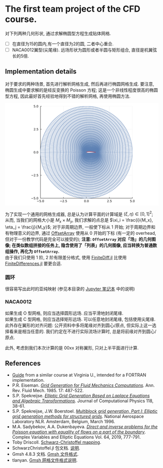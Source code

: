 # The first team project of the CFD course.

对下列两种几何形状, 通过求解椭圆型方程生成贴体网格.

- [ ] 在直径为15的圆内,有一个直径为2的圆, 二者中心重合.
- [ ] NACA0012翼型(尖尾缘). 远场形状为圆形或者半圆与矩形组合, 直径是机翼弦长的5倍.

## Implementation details

对于要求的两种场景, 首先进行解析网格生成, 然后再进行椭圆网格生成.
要注意, 椭圆生成中要求解的是经反变换的 Poisson 方程;
这是一个非线性程度很高的椭圆型方程,
因此最好首先经验地得到不错的解析网格, 再使用椭圆方法.

[![tf-demo](https://github.com/tsinghua-TEEP/CFD2021-G4-Projects/blob/main/Project-1/test/img/tf-hO.svg)](https://github.com/tsinghua-TEEP/CFD2021-G4-Projects/blob/main/Project-1/test/img/tf-hO.svg)

为了实现一个通用的网格生成器, 总是认为计算平面的计算域是
$\left(\xi, \eta\right) \in \left[0, 1\right]^2$;
从而, 当我们的网格大小是 $M_x \times M_y$,
我们求解的点总是
$\xi_i = \frac{i}{M_x}, \eta_j = \frac{j}{M_y}$;
对于非周期边界, 一般使下标从 1 开始;
对于周期边界和有物理意义的边界,
通过 [OffsetArray](https://github.com/JuliaArrays/OffsetArrays.jl) 使用从 0 开始的下标
(有一定的 overhead, 但对于一份教学代码是完全可以接受的);
**注意: ``OffsetArray`` 对应「场」的几何图像; 在类似数组拼接的任务上, 隐含使用了「列表」的几何图像, 应当转换为普通数组操作, 再化为 ``OffsetArray``.**  
由于我们只使用 1 阶, 2 阶有限差分格式,
使用 [FiniteDiff.jl](https://github.com/JuliaDiff/FiniteDiff.jl)
比使用 [FiniteDifferences.jl](https://github.com/JuliaDiff/FiniteDifferences.jl)
要更合适.

### 圆环

很容易写出此时的亚纯映射 (参见本目录的 [Jupyter 笔记本](https://github.com/tsinghua-TEEP/CFD2021-G4-Projects/blob/main/Project-1/README.ipynb) 中的说明)

<!-- $$\begin{aligned}&
\begin{cases}
  \xi  = \frac{\theta}{2\pi} = \frac{1}{2\pi}\arctan{\left(x,y\right)}\\
  \eta = \frac{\ln{{\;  r  \;}/R_\text{i}  }}{   \ln{    R_\text{e}    /R_\text{i}}}
       = \frac{\ln{{(x^2+y^2)}/R_\text{i}^2}}{2\;\ln{\;\;R_\text{e}\;\;/R_\text{i}}}
\end{cases} \quad
\begin{cases}
  \theta = 2\pi \xi\\
  r      = \left(\frac{R_\text{e}}{R_\text{i}}\right)^\eta\!R_\text{i}
\end{cases} \\&
\begin{cases}
  x = r \cos{\theta}
    = \left(\frac{R_\text{e}}{R_\text{i}}\right)^\eta\!R_\text{i} \cos{2\pi \xi}\\
  y = r \sin{\theta}
    = \left(\frac{R_\text{e}}{R_\text{i}}\right)^\eta\!R_\text{i} \sin{2\pi \xi}
\end{cases}
\end{aligned}$$ -->

### NACA0012

如果生成 O 型网格, 则应当选择圆形远场. 应当平滑地封闭尾缘.  
如果生成 C 型网格, 则应当选择矩形远场. 可以任意地封闭尾缘, 包括使用尖尾缘.  
此外存在翼形的对齐问题:
公开资料中多将尾缘对齐到圆心/原点, 但实际上这一选择看来是相当任意的.
我们约定在不进行实际流场计算时, 总是将前缘对齐到圆心/原点.

此外, 考虑到我们本次计算的是 00xx 对称翼形, 只对上半平面进行计算.

## References
- [Guide](http://www.people.virginia.edu/~rjr/mae672/projects/GridGeneration.pdf) from a similar course at Virginia U., intended for a FORTRAN implementation.
- P.R. Eiseman. [*Grid Generation for Fluid Mechanics Computations*](https://doi.org/10.1146/annurev.fl.17.010185.002415). Ann. Rev. Fluid Mech. 1985. 17: 487-522.
- S.P. Spekreijse. [*Elliptic Grid Generation Based on Laplace Equations and Algebraic Transformations*](https://doi.org/10.1006/jcph.1995.1078). Journal of Computational Physics 118, 38-61.
- S.P. Spekreijse, J.W. Boerstoel. [*Multiblock grid generation, Part I: Elliptic grid generation methods for structured grids*](https://core.ac.uk/download/pdf/80112194.pdf). National Aerospace Laboratory NLR. Amsterdam, Belgium, March 1996.
- M.A. Sadybekov, A.A. Dukenbayeva. [*Direct and inverse problems for the Poisson equation with equality of flows on a part of the boundary*](https://doi.org/10.1080/17476933.2018.1517340). Complex Variables and Elliptic Equations Vol. 64, 2019, 777-791.
- Toby Driscoll. [Schwarz-Christoffel mapping](http://www.math.udel.edu/~driscoll/research/conformal.html).
- SchwarzChristoffel.jl 包文档. [说明](https://jdeldre.github.io/SchwarzChristoffel.jl).
- Gmsh 4.8.3 文档. [Gmsh 文件格式](http://gmsh.info/doc/texinfo/gmsh.html#MSH-file-format).
- tlanyan. [Gmsh 网格文件格式说明](https://tlanyan.me/gmsh%E7%BD%91%E6%A0%BC%E6%96%87%E4%BB%B6%E6%A0%BC%E5%BC%8F%E8%AF%B4%E6%98%8E/). 
